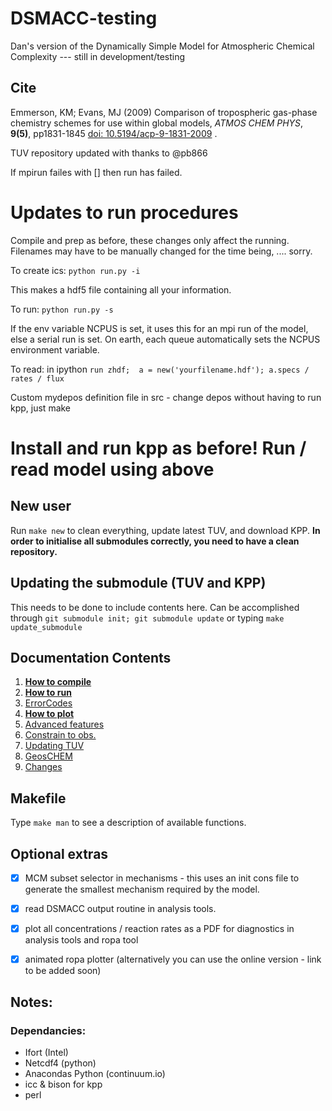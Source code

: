 # DSMACC-testing

Dan's version of the Dynamically Simple Model for Atmospheric Chemical
Complexity --- still in development/testing


## Cite
Emmerson, KM; Evans, MJ (2009) Comparison of tropospheric gas-phase
chemistry schemes for use within global models, *ATMOS CHEM PHYS*,
**9(5)**, pp1831-1845 [doi:
10.5194/acp-9-1831-2009](http://dx.doi.org/10.5194/acp-9-1831-2009) .


TUV repository updated with thanks to @pb866
  
If mpirun failes with [] then run has failed.



# Updates to run procedures
Compile and prep as before, these changes only affect the running.
Filenames may have to be manually changed for the time being, .... sorry.

To create ics: `python run.py -i`

This makes a hdf5 file containing all your information. 


To run: `python run.py -s`

If the env variable NCPUS is set, it uses this for an mpi run of the model, else a serial run is set. On earth, each queue automatically  sets the NCPUS environment variable. 

To read: in ipython `run zhdf;  a = new('yourfilename.hdf'); a.specs / rates / flux`



Custom mydepos definition file in src - change depos without having to run kpp, just make 

# Install and run kpp as before! Run / read model using above

## New user
Run `make new` to clean everything, update latest TUV, and download KPP. __In order to
initialise all submodules correctly, you need to have a clean repository.__

## Updating the submodule (TUV and KPP)
This needs to be done to include contents here.
Can be accomplished through `git submodule init;
git submodule update` or typing `make update_submodule`


## Documentation Contents

1. [**How to compile**](src/docs/compile.md)
2. [**How to run**](src/docs/run.md)
3. [ErrorCodes](src/docs/errors.md)
4. [**How to plot**](src/docs/view_results.md)
5. [Advanced features](src/docs/advancedrunning.md)
6. [Constrain to obs.](http://htmlpreview.github.io/?https://github.com/wolfiex/DSMACC-testing/blob/master/src/docs/constrain_obs.html)
7. [Updating TUV](src/docs/newtuv.md)
8. [GeosCHEM](src/docs/geoschem.md)
9. [Changes](src/docs/changes.md)



## Makefile
Type `make man` to see a description of available functions.


## Optional extras
- [x] MCM subset selector in mechanisms - this uses an init cons file to
  generate the smallest mechanism required by the model.
- [x] read DSMACC output routine in analysis tools.
- [x] plot all concentrations / reaction rates as a PDF for diagnostics
  in analysis tools and ropa tool
- [x] animated ropa plotter (alternatively you can use the online version -
  link to be added soon)


## Notes:

### Dependancies:
+ Ifort (Intel)
+ Netcdf4 (python)
+ Anacondas Python (continuum.io)
+ icc & bison for kpp
+ perl
